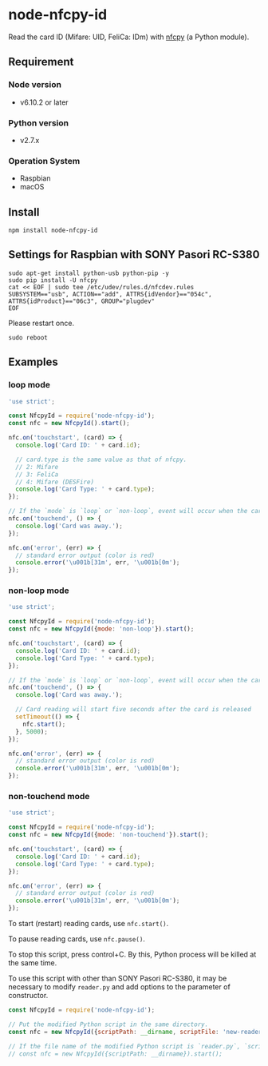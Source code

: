 # node-nfcpy-id

Read the card ID (Mifare: UID, FeliCa: IDm) with [nfcpy](https://github.com/nfcpy/nfcpy/) (a Python module).

## Requirement
### Node version
  - v6.10.2 or later

### Python version
  - v2.7.x

### Operation System
  - Raspbian
  - macOS

## Install
```
npm install node-nfcpy-id
```

## Settings for Raspbian with SONY Pasori RC-S380
```
sudo apt-get install python-usb python-pip -y
sudo pip install -U nfcpy
cat << EOF | sudo tee /etc/udev/rules.d/nfcdev.rules
SUBSYSTEM=="usb", ACTION=="add", ATTRS{idVendor}=="054c", ATTRS{idProduct}=="06c3", GROUP="plugdev"
EOF
```

Please restart once.
```
sudo reboot
```

## Examples

### loop mode
```js
'use strict';

const NfcpyId = require('node-nfcpy-id');
const nfc = new NfcpyId().start();

nfc.on('touchstart', (card) => {
  console.log('Card ID: ' + card.id);

  // card.type is the same value as that of nfcpy.
  // 2: Mifare
  // 3: FeliCa
  // 4: Mifare (DESFire)
  console.log('Card Type: ' + card.type);
});

// If the `mode` is `loop` or `non-loop`, event will occur when the card is removed
nfc.on('touchend', () => {
  console.log('Card was away.');
});

nfc.on('error', (err) => {
  // standard error output (color is red)
  console.error('\u001b[31m', err, '\u001b[0m');
});

```

### non-loop mode
```js
'use strict';

const NfcpyId = require('node-nfcpy-id');
const nfc = new NfcpyId({mode: 'non-loop'}).start();

nfc.on('touchstart', (card) => {
  console.log('Card ID: ' + card.id);
  console.log('Card Type: ' + card.type);
});

// If the `mode` is `loop` or `non-loop`, event will occur when the card is released
nfc.on('touchend', () => {
  console.log('Card was away.');

  // Card reading will start five seconds after the card is released
  setTimeout(() => {
    nfc.start();
  }, 5000);
});

nfc.on('error', (err) => {
  // standard error output (color is red)
  console.error('\u001b[31m', err, '\u001b[0m');
});

```

### non-touchend mode
```js
'use strict';

const NfcpyId = require('node-nfcpy-id');
const nfc = new NfcpyId({mode: 'non-touchend'}).start();

nfc.on('touchstart', (card) => {
  console.log('Card ID: ' + card.id);
  console.log('Card Type: ' + card.type);
});

nfc.on('error', (err) => {
  // standard error output (color is red)
  console.error('\u001b[31m', err, '\u001b[0m');
});

```

To start (restart) reading cards, use `nfc.start()`.

To pause reading cards, use `nfc.pause()`.

To stop this script, press control+C. By this, Python process will be killed at the same time.

To use this script with other than SONY Pasori RC-S380, it may be necessary to modify `reader.py` and add options to the parameter of constructor.

```js
const NfcpyId = require('node-nfcpy-id');

// Put the modified Python script in the same directory.
const nfc = new NfcpyId({scriptPath: __dirname, scriptFile: 'new-reader.py'}).start();

// If the file name of the modified Python script is `reader.py`, `scriptFile` can be omitted.
// const nfc = new NfcpyId({scriptPath: __dirname}).start();
```
